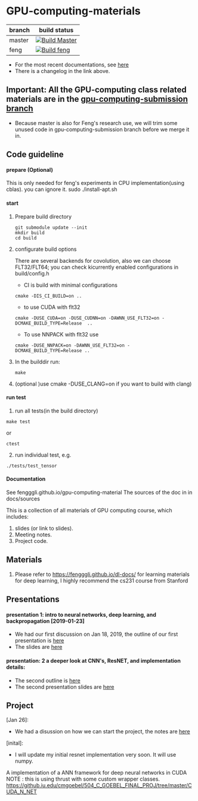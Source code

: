 # GPU-computing-materials

| branch | build status |
|--------|--------------|
| master | [![Build Master](https://travis-ci.com/fengggli/gpu-computing-materials.svg?token=21ngWpDjfcY4FxnxdNnA&branch=master)](https://travis-ci.com/fengggli/gpu-computing-materials) |
| feng | [![Build feng](https://travis-ci.com/fengggli/gpu-computing-materials.svg?token=21ngWpDjfcY4FxnxdNnA&branch=feng)](https://travis-ci.com/fengggli/gpu-computing-materials) |


* For the most recent documentations, see [here](https://fengggli.github.io/gpu-computing-materials)
* There is a changelog in the link above.

## Important: All the GPU-computing class related materials are in the [gpu-computing-submission branch](https://github.com/fengggli/gpu-computing-materials/tree/gpu-computing-submission)

* Because master is also for Feng's research use, we will trim some unused code in gpu-computing-submission branch before we merge it in.

## Code guideline

#### prepare (Optional)
  This is only needed for feng's experiments in CPU implementation(using cblas). you can ignore it.
sudo ./install-apt.sh

#### start

1. Prepare build directory

    ```
    git submodule update --init
    mkdir build
    cd build
    ```

2. configurate build options

    There are several backends for covolution, also we can choose FLT32/FLT64; you can check
    kicurrently enabled configurations in build/config.h

    * CI is build with minimal configurations
    ```
    cmake -DIS_CI_BUILD=on ..
    ```

    * to use CUDA with flt32
    ```
    cmake -DUSE_CUDA=on -DUSE_CUDNN=on -DAWNN_USE_FLT32=on -DCMAKE_BUILD_TYPE=Release  ..
    ```

    * To use NNPACK with flt32 use
    ```
    cmake -DUSE_NNPACK=on -DAWNN_USE_FLT32=on -DCMAKE_BUILD_TYPE=Release ..
    ```

3. In the builddir run:

    ```
    make
    ```

4. (optional )use cmake -DUSE_CLANG=on if you want to build with clang)

#### run test
1. run all tests(in the build directory)
```
make test
```
or
```
ctest
```

2. run individual test, e.g.
```
./tests/test_tensor
```
#### Documentation
See fengggli.github.io/gpu-computing-material
The sources of the doc in in docs/sources


This is a collection of all materials of GPU computing course, which includes:
1. slides (or link to slides).
2. Meeting notes.
3. Project code.

## Materials
1. Please refer to https://fengggli.github.io/dl-docs/ for learning materials for deep learning, I highly recommend the cs231 course from Stanford


## Presentations

#### presentation 1: intro to neural networks, deep learning, and backpropagation [2019-01-23]
* We had our first discussion on Jan 18, 2019, the outline of our first presentation is [here](/docs/presentation_1_outline.md)
* The slides are [here](https://docs.google.com/presentation/d/1mgcXAEhjIjccVH5eulKZUPSqueVNh7CkPg7BI5vt2kY/edit?usp=sharing)

#### presentation: 2 a deeper look at CNN's, ResNET, and implementation details:
* The second outline is [here](/docs/presentation_2_outline.md)
* The second presentation slides are [here](https://docs.google.com/presentation/d/1VNbwYfTrXLckYPZ6NOP41DlI_jujuesP1d6dcbzoBz4/edit?usp=sharing)

## Project

[Jan 26]: 
* We had a disussion on how we can start the project, the notes are [here](/docs/project_discuss_1.md)

[inital]:
* I will update my initial resnet implementation very soon. It will use numpy.

A implementation of a ANN framework for deep neural networks in CUDA
NOTE : this is using thrust with some custom wrapper classes. 
https://github.iu.edu/cmgoebel/504_C_GOEBEL_FINAL_PROJ/tree/master/CUDA_N_NET
